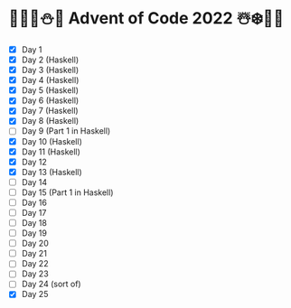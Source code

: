 # 🦌🎅🏻⛄🎁 Advent of Code 2022 ☃️❄️🤶🎄
- [x] Day 1
- [x] Day 2 (Haskell)
- [x] Day 3 (Haskell)
- [x] Day 4 (Haskell)
- [x] Day 5 (Haskell)
- [x] Day 6 (Haskell)
- [x] Day 7 (Haskell)
- [x] Day 8 (Haskell)
- [ ] Day 9 (Part 1 in Haskell)
- [x] Day 10 (Haskell)
- [x] Day 11 (Haskell)
- [x] Day 12
- [x] Day 13 (Haskell)
- [ ] Day 14
- [ ] Day 15 (Part 1 in Haskell)
- [ ] Day 16
- [ ] Day 17
- [ ] Day 18
- [ ] Day 19
- [ ] Day 20
- [ ] Day 21
- [ ] Day 22
- [ ] Day 23
- [ ] Day 24 (sort of)
- [x] Day 25
